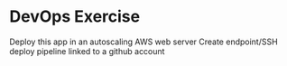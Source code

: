 # DevOps Exercise
Deploy this app in an autoscaling AWS web server
Create endpoint/SSH deploy pipeline linked to a github account
